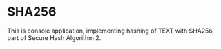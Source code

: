 # SHA256
This is console application, implementing hashing of TEXT with SHA256, part of Secure Hash Algorithm 2. 
